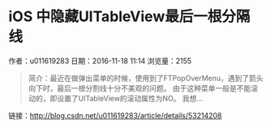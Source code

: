 # iOS 中隐藏UITableView最后一根分隔线
作者：u011619283
日期：2016-11-18 11:14
浏览量：2155
> 简介：最近在做弹出菜单的时候，使用到了FTPopOverMenu，遇到了箭头向下时，最后一根分割线十分不美观的问题。 
由于这种菜单一般是不能滚动的，即设置了UITableView的滚动属性为NO。 
我想...

 链接：http://blog.csdn.net/u011619283/article/details/53214208
